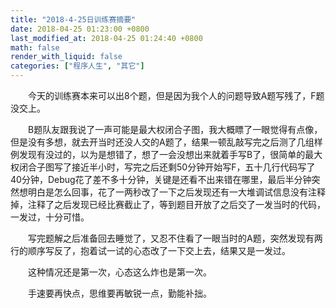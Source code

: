 ```yaml
---
title: "2018-4-25日训练赛摘要"
date: 2018-04-25 01:23:00 +0800
last_modified_at: 2018-04-25 01:24:40 +0800
math: false
render_with_liquid: false
categories: ["程序人生", "其它"]
---
```


&emsp;&emsp;今天的训练赛本来可以出8个题，但是因为我个人的问题导致A题写残了，F题没交上。

&emsp;&emsp;B题队友跟我说了一声可能是最大权闭合子图，我大概瞟了一眼觉得有点像，但是没有多想，就去开当时还没人交的A题了，结果一顿乱敲写完之后测了几组样例发现有没过的，以为是想错了，想了一会没想出来就着手写B了，很简单的最大权闭合子图写了接近半小时，写完之后还剩50分钟开始写F，五十几行代码写了40分钟，Debug花了差不多十分钟，关键是还看不出来错在哪里，最后半分钟突然想明白是怎么回事，花了一两秒改了一下之后发现还有一大堆调试信息没有注释掉，注释了之后发现已经比赛截止了，等到题目开放了之后交了一发当时的代码，一发过，十分可惜。

&emsp;&emsp;写完题解之后准备回去睡觉了，又忍不住看了一眼当时的A题，突然发现有两行的顺序写反了，抱着试一试的心态改了一下交上去，结果又是一发过。

&emsp;&emsp;这种情况还是第一次，心态这么炸也是第一次。

&emsp;&emsp;手速要再快点，思维要再敏锐一点，勤能补拙。